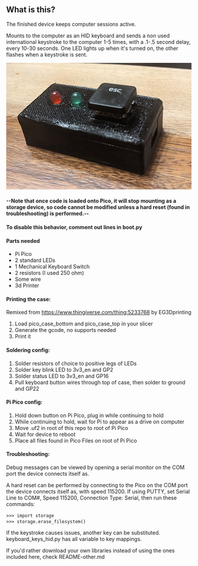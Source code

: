 ## What is this?

The finished device keeps computer sessions active.

Mounts to the computer as an HID keyboard and sends a non used international keystroke to the computer 1-5 times, with a .1-.5 second delay, every 10-30 seconds.  One LED lights up when it's turned on, the other flashes when a keystroke is sent.

![Finished example](example.jpg)

#### --Note that once code is loaded onto Pico, it will stop mounting as a storage device, so code cannot be modified unless a hard reset (found in troubleshooting) is performed.--
#### To disable this behavior, comment out lines in boot.py

#### Parts needed
- Pi Pico
- 2 standard LEDs
- 1 Mechanical Keyboard Switch
- 2 resistors (I used 250 ohm)
- Some wire
- 3d Printer

#### Printing the case:
Remixed from https://www.thingiverse.com/thing:5233768 by EG3Dprinting
1. Load pico_case_bottom and pico_case_top in your slicer
2. Generate the gcode, no supports needed
3. Print it

#### Soldering config:

1.  Solder resistors of choice to positive legs of LEDs
2.  Solder key blink LED to 3v3_en and GP2
3.  Solder status LED to 3v3_en and GP16
4.  Pull keyboard button wires through top of case, then solder to ground and GP22

#### Pi Pico config:

1. Hold down button on Pi Pico, plug in while continuing to hold
2. While continuing to hold, wait for Pi to appear as a drive on computer
3. Move .uf2 in root of this repo to root of Pi Pico
4. Wait for device to reboot
5. Place all files found in Pico Files on root of Pi Pico

#### Troubleshooting:

Debug messages can be viewed by opening a serial monitor on the COM port the device connects itself as.

A hard reset can be performed by connecting to the Pico on the COM port the device connects itself as, with speed 115200.  If using PUTTY, set Serial Line to COM#, Speed 115200, Connection Type: Serial, then run these commands:

    >>> import storage
    >>> storage.erase_filesystem()

If the keystroke causes issues, another key can be substituted.  keyboard_keys_hid.py has all variable to key mappings.

If you'd rather download your own libraries instead of using the ones included here, check README-other.md
